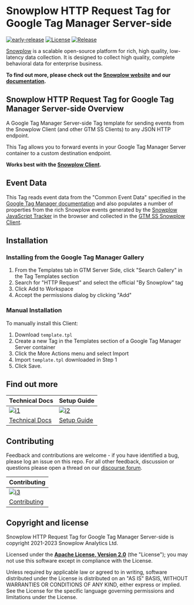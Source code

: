 # Snowplow HTTP Request Tag for Google Tag Manager Server-side

[![early-release]][tracker-classification]
[![License][license-image]][license]
[![Release][release-image]][releases]

[Snowplow][snowplow] is a scalable open-source platform for rich, high quality, low-latency data collection. It is designed to collect high quality, complete behavioral data for enterprise business.

**To find out more, please check out the [Snowplow website][website] and our [documentation][docs].**

## Snowplow HTTP Request Tag for Google Tag Manager Server-side Overview

A Google Tag Manager Server-side Tag template for sending events from the Snowplow Client (and other GTM SS Clients) to any JSON HTTP endpoint.

This Tag allows you to forward events in your Google Tag Manager Server container to a custom destination endpoint.

**Works best with the [Snowplow Client][snowplow-client].**

## Event Data

This Tag reads event data from the "Common Event Data" specified in the [Google Tag Manager documentation][gtm-event-docs] and also populates a number of properties from the rich Snowplow events generated by the [Snowplow JavaScript Tracker][javascript-tracker] in the browser and collected in the [GTM SS Snowplow Client][snowplow-client].

## Installation

### Installing from the Google Tag Manager Gallery

1. From the Templates tab in GTM Server Side, click "Search Gallery" in the Tag Templates section
2. Search for "HTTP Request" and select the official "By Snowplow" tag
3. Click Add to Workspace
4. Accept the permissions dialog by clicking "Add"

### Manual Installation

To manually install this Client:

1. Download `template.tpl`
2. Create a new Tag in the Templates section of a Google Tag Manager Server container
3. Click the More Actions menu and select Import
4. Import `template.tpl` downloaded in Step 1
5. Click Save.

## Find out more

| Technical Docs                    | Setup Guide                 |
|-----------------------------------|-----------------------------|
| [![i1][techdocs-image]][techdocs] | [![i2][setup-image]][setup] |
| [Technical Docs][techdocs]        | [Setup Guide][setup]        |

## Contributing

Feedback and contributions are welcome - if you have identified a bug, please log an issue on this repo. For all other feedback, discussion or questions please open a thread on our [discourse forum][discourse].

| Contributing                              |
|-------------------------------------------|
| [![i3][contributing-image]][contributing] |
| [Contributing][contributing]              |

## Copyright and license

Snowplow HTTP Request Tag for Google Tag Manager Server-side is copyright 2021-2023 Snowplow Analytics Ltd.

Licensed under the **[Apache License, Version 2.0][license]** (the "License");
you may not use this software except in compliance with the License.

Unless required by applicable law or agreed to in writing, software
distributed under the License is distributed on an "AS IS" BASIS,
WITHOUT WARRANTIES OR CONDITIONS OF ANY KIND, either express or implied.
See the License for the specific language governing permissions and
limitations under the License.

[tracker-classification]: https://docs.snowplow.io/docs/collecting-data/collecting-from-own-applications/tracker-maintenance-classification/
[early-release]: https://img.shields.io/static/v1?style=flat&label=Snowplow&message=Early%20Release&color=014477&labelColor=9ba0aa&logo=data:image/png;base64,iVBORw0KGgoAAAANSUhEUgAAABAAAAAQCAMAAAAoLQ9TAAAAeFBMVEVMaXGXANeYANeXANZbAJmXANeUANSQAM+XANeMAMpaAJhZAJeZANiXANaXANaOAM2WANVnAKWXANZ9ALtmAKVaAJmXANZaAJlXAJZdAJxaAJlZAJdbAJlbAJmQAM+UANKZANhhAJ+EAL+BAL9oAKZnAKVjAKF1ALNBd8J1AAAAKHRSTlMAa1hWXyteBTQJIEwRgUh2JjJon21wcBgNfmc+JlOBQjwezWF2l5dXzkW3/wAAAHpJREFUeNokhQOCA1EAxTL85hi7dXv/E5YPCYBq5DeN4pcqV1XbtW/xTVMIMAZE0cBHEaZhBmIQwCFofeprPUHqjmD/+7peztd62dWQRkvrQayXkn01f/gWp2CrxfjY7rcZ5V7DEMDQgmEozFpZqLUYDsNwOqbnMLwPAJEwCopZxKttAAAAAElFTkSuQmCC

[license]: https://www.apache.org/licenses/LICENSE-2.0
[license-image]: https://img.shields.io/badge/license-Apache--2-blue.svg?style=flat

[releases]: https://github.com/snowplow/snowplow-gtm-server-side-http-request-tag/releases
[release-image]: https://img.shields.io/github/v/release/snowplow/snowplow-gtm-server-side-http-request-tag

[website]: https://snowplow.io
[docs]: https://docs.snowplow.io
[snowplow]: https://github.com/snowplow/snowplow
[discourse]: https://discourse.snowplow.io

[techdocs]: https://docs.snowplow.io/docs/destinations/forwarding-events/google-tag-manager-server-side/http-request-tag-for-gtm-ss/http-request-tag-configuration/
[techdocs-image]: https://d3i6fms1cm1j0i.cloudfront.net/github/images/techdocs.png
[setup]:https://docs.snowplow.io/docs/destinations/forwarding-events/google-tag-manager-server-side/http-request-tag-for-gtm-ss/
[setup-image]: https://d3i6fms1cm1j0i.cloudfront.net/github/images/setup.png

[contributing-image]: https://d3i6fms1cm1j0i.cloudfront.net/github/images/contributing.png
[contributing]: CONTRIBUTING.md

[snowplow-client]: https://github.com/snowplow/snowplow-gtm-server-side-client/
[javascript-tracker]: https://github.com/snowplow/snowplow-javascript-tracker
[gtm-event-docs]: https://developers.google.com/tag-manager/serverside/common-event-data
